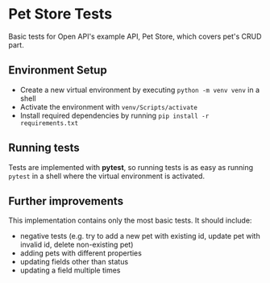 # Pet Store Tests

Basic tests for Open API's example API, Pet Store, which covers pet's CRUD part.


## Environment Setup

- Create a new virtual environment by executing `python -m venv venv` in a shell
- Activate the environment with `venv/Scripts/activate`
- Install required dependencies by running `pip install -r requirements.txt`


## Running tests

Tests are implemented with **pytest**, so running tests is as easy as running `pytest` in a shell where the virtual environment is activated.


## Further improvements

This implementation contains only the most basic tests.
It should include:
- negative tests (e.g. try to add a new pet with existing id, update pet with invalid id, delete non-existing pet)
- adding pets with different properties
- updating fields other than status
- updating a field multiple times
